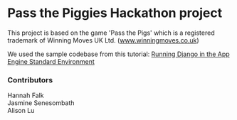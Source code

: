 # Pass the Piggies Hackathon project
This project is based on the game 'Pass the Pigs' which is a registered trademark of Winning Moves UK Ltd. (www.winningmoves.co.uk)

We used the sample codebase from this tutorial:
[Running Django in the App Engine Standard Environment](https://cloud.google.com/python/django/appengine)

### Contributors
Hannah Falk\
Jasmine Senesombath\
Alison Lu